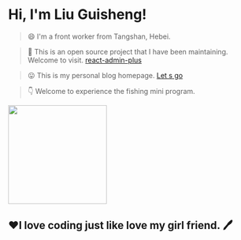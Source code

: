 # Hi, I'm Liu Guisheng!

> 😄 I'm a front worker from Tangshan, Hebei.

> 🤔 This is an open source project that I have been maintaining. Welcome to visit. [react-admin-plus](https://qisi007.github.io/react-admin-plus/#/login)

> 😛 This is my personal blog homepage. [Let s go](https://qisi007.github.io/)

> 👇 Welcome to experience the fishing mini program.

<img src="https://mp-0421f619-cbb4-4191-a37b-c9ef96e4ec23.cdn.bspapp.com/soup/img/gongzhonghao-er.jpg" style="width: 200px">

<h2>❤️I love coding just like love my girl friend.&nbsp;🖊️</h2>


